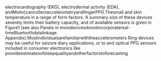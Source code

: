 electrocardiography (EKG), electrodermal activity (EDA), andMotiv)cancollectaccelerometryandfingerPPG.Thesmall
and skin temperature in a range of form factors. A summary size of these devices severely limits their battery capacity, and
of available sensors is given in Figure1 (see also Panels in mostdevicesdonotincorporatereal-timeBluetoothdatalinkage.
Appendix).Mostindividualsarefamiliarwiththeaccelerometers Ring devices may be useful for seizure diary applications, or to
and optical PPG sensors included in consumer electronics like provideestimatesofsleepqualityandotherfactorstoforecasting